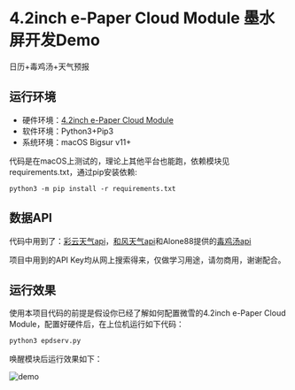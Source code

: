 # 4.2inch e-Paper Cloud Module 墨水屏开发Demo

日历+毒鸡汤+天气预报

## 运行环境

- 硬件环境：[4.2inch e-Paper Cloud Module](https://www.waveshare.net/wiki/4.2inch_e-Paper_Cloud_Module)
- 软件环境：Python3+Pip3
- 系统环境：macOS Bigsur v11+

代码是在macOS上测试的，理论上其他平台也能跑，依赖模块见requirements.txt，通过pip安装依赖:

`python3 -m pip install -r requirements.txt`

## 数据API

代码中用到了：[彩云天气api](https://open.caiyunapp.com/%E5%BD%A9%E4%BA%91%E5%A4%A9%E6%B0%94_API_%E4%B8%80%E8%A7%88%E8%A1%A8)，[和风天气api](https://dev.qweather.com/docs/api/)和Alone88提供的[毒鸡汤api](https://v1.alapi.cn/api/soul)

项目中用到的API Key均从网上搜索得来，仅做学习用途，请勿商用，谢谢配合。

## 运行效果

使用本项目代码的前提是假设你已经了解如何配置微雪的4.2inch e-Paper Cloud Module，配置好硬件后，在上位机运行如下代码：

```python
python3 epdserv.py
```

唤醒模块后运行效果如下：

![demo](https://user-images.githubusercontent.com/338102/111144097-90d51c80-85c1-11eb-955e-6d58c6f0a148.jpg)
